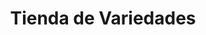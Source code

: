 ---
title: "Tienda de Variedades"
url: /ciudad-satelite/tienda-de-variedades-calle-hermano-e-morales-4/
shop: copyshop
---